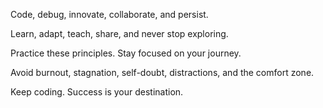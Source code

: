Code, debug, innovate, collaborate, and persist.

Learn, adapt, teach, share, and never stop exploring.

Practice these principles. Stay focused on your journey.

Avoid burnout, stagnation, self-doubt, distractions, and the comfort zone.

Keep coding. Success is your destination.
